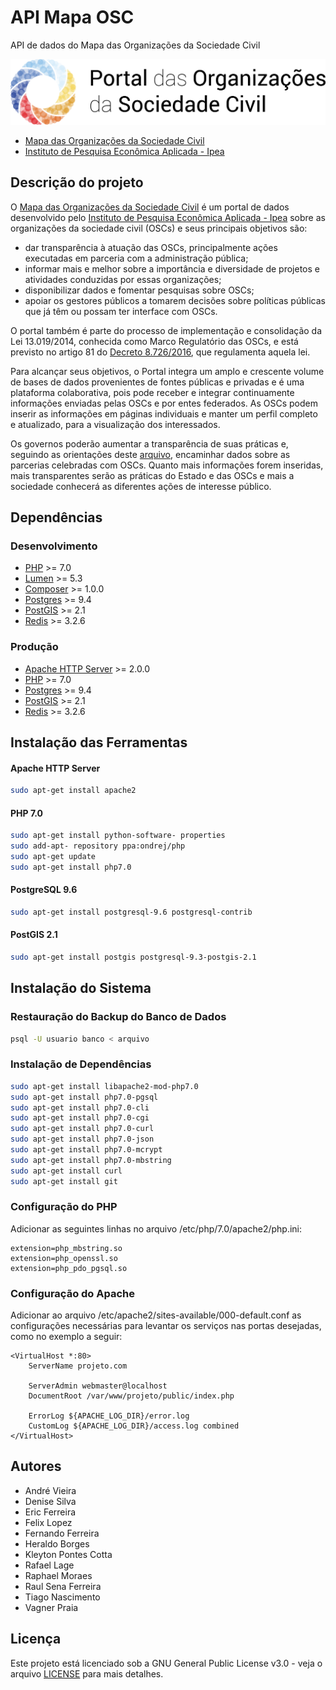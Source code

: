 # API Mapa OSC

API de dados do Mapa das Organizações da Sociedade Civil

![alt tag](https://raw.githubusercontent.com/Plataformas-Cidadania/mapaosc/master/artefacts/design_grafico/Logotipo/PNG/Logotipo_portal.png)

* [Mapa das Organizações da Sociedade Civil](https://www.mapaosc.ipea.gov.br/)
* [Instituto de Pesquisa Econômica Aplicada - Ipea](http://www.ipea.gov.br/)

## Descrição do projeto

O [Mapa das Organizações da Sociedade Civil](https://www.mapaosc.ipea.gov.br/) é um portal de dados desenvolvido pelo [Instituto de Pesquisa Econômica Aplicada - Ipea](http://www.ipea.gov.br/) sobre as organizações da sociedade civil (OSCs) e seus principais objetivos são:
* dar transparência à atuação das OSCs, principalmente ações executadas em parceria com a administração pública;
* informar mais e melhor sobre a importância e diversidade de projetos e atividades conduzidas por essas organizações;
* disponibilizar dados e fomentar pesquisas sobre OSCs;
* apoiar os gestores públicos a tomarem decisões sobre políticas públicas que já têm ou possam ter interface com OSCs.

O portal também é parte do processo de implementação e consolidação da Lei 13.019/2014, conhecida como Marco Regulatório das OSCs, e está previsto no artigo 81 do [Decreto 8.726/2016](http://www.planalto.gov.br/ccivil_03/_ato2015-2018/2016/Decreto/D8726.htm), que regulamenta aquela lei.

Para alcançar seus objetivos, o Portal integra um amplo e crescente volume de bases de dados provenientes de fontes públicas e privadas e é uma plataforma colaborativa, pois pode receber e integrar continuamente informações enviadas pelas OSCs e por entes federados.
As OSCs podem inserir as informações em páginas individuais e manter um perfil completo e atualizado, para a visualização dos interessados.

Os governos poderão aumentar a transparência de suas práticas e, seguindo as orientações deste [arquivo](https://www.mapaosc.ipea.gov.br/pdf/tutorial_para_formatacao_dados.pdf), encaminhar dados sobre as parcerias celebradas com OSCs.
Quanto mais informações forem inseridas, mais transparentes serão as práticas do Estado e das OSCs e mais a sociedade conhecerá as diferentes ações de interesse público.

## Dependências

### Desenvolvimento
* [PHP](http://php.net/) >= 7.0
* [Lumen](https://lumen.laravel.com/) >= 5.3
* [Composer](https://getcomposer.org/) >= 1.0.0
* [Postgres](https://www.postgresql.org/) >= 9.4
* [PostGIS](http://postgis.net/) >= 2.1
* [Redis](https://redis.io/) >= 3.2.6

### Produção
* [Apache HTTP Server](https://httpd.apache.org/) >= 2.0.0
* [PHP](http://php.net/) >= 7.0
* [Postgres](https://www.postgresql.org/) >= 9.4
* [PostGIS](http://postgis.net/) >= 2.1
* [Redis](https://redis.io/) >= 3.2.6

## Instalação das Ferramentas

#### Apache HTTP Server

```sh
sudo apt-get install apache2
```

#### PHP 7.0

```sh
sudo apt-get install python-software- properties
sudo add-apt- repository ppa:ondrej/php
sudo apt-get update
sudo apt-get install php7.0
```

#### PostgreSQL 9.6

```sh
sudo apt-get install postgresql-9.6 postgresql-contrib
```

#### PostGIS 2.1

```sh
sudo apt-get install postgis postgresql-9.3-postgis-2.1
```

## Instalação do Sistema

### Restauração do Backup do Banco de Dados

```sh
psql -U usuario banco < arquivo
```

### Instalação de Dependências

```sh
sudo apt-get install libapache2-mod-php7.0
sudo apt-get install php7.0-pgsql
sudo apt-get install php7.0-cli
sudo apt-get install php7.0-cgi
sudo apt-get install php7.0-curl
sudo apt-get install php7.0-json
sudo apt-get install php7.0-mcrypt
sudo apt-get install php7.0-mbstring
sudo apt-get install curl
sudo apt-get install git
```

### Configuração do PHP

Adicionar as seguintes linhas no arquivo /etc/php/7.0/apache2/php.ini:

```
extension=php_mbstring.so
extension=php_openssl.so
extension=php_pdo_pgsql.so
```

### Configuração do Apache

Adicionar ao arquivo /etc/apache2/sites-available/000-default.conf as configurações necessárias para levantar os serviços nas portas desejadas, como no exemplo a seguir:

```
<VirtualHost *:80>
    ServerName projeto.com

    ServerAdmin webmaster@localhost
    DocumentRoot /var/www/projeto/public/index.php

    ErrorLog ${APACHE_LOG_DIR}/error.log
    CustomLog ${APACHE_LOG_DIR}/access.log combined
</VirtualHost>
```

## Autores

* André Vieira
* Denise Silva
* Eric Ferreira
* Felix Lopez
* Fernando Ferreira
* Heraldo Borges
* Kleyton Pontes Cotta
* Rafael Lage
* Raphael Moraes
* Raul Sena Ferreira
* Tiago Nascimento
* Vagner Praia

## Licença

Este projeto está licenciado sob a GNU General Public License v3.0 - veja o arquivo [LICENSE](LICENSE) para mais detalhes.
